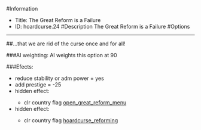 #Information
 - Title: The Great Reform is a Failure
 - ID: hoardcurse.24
#Description
The Great Reform is a Failure
#Options

___
##...that we are rid of the curse once and for all!

###AI weighting:
AI weights this option at 90


###Efects:<ul><li>reduce stability or adm power = yes</li><li>add prestige = -25</li><li>hidden effect:</li><ul><li>clr country flag [open_great_reform_menu](../flags/open_great_reform_menu.md)</li></ul><li>hidden effect:</li><ul><li>clr country flag [hoardcurse_reforming](../flags/hoardcurse_reforming.md)</li></ul></ul>
